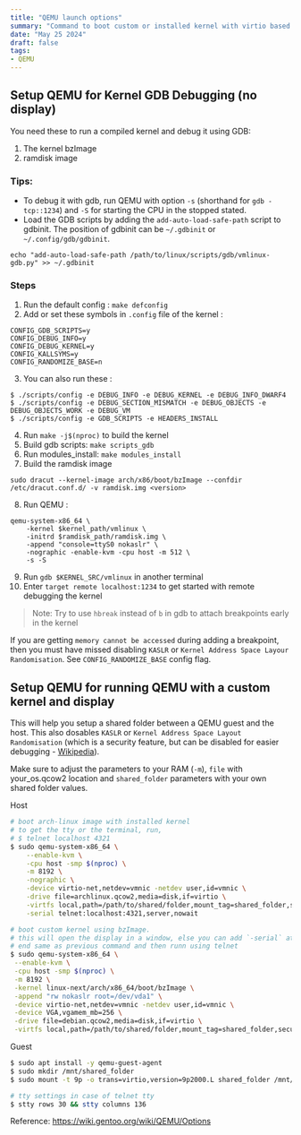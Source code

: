 ```yaml
---
title: "QEMU launch options"
summary: "Command to boot custom or installed kernel with virtio based folder sharing between host and guest."
date: "May 25 2024"
draft: false
tags:
- QEMU
---
```

## Setup QEMU for Kernel GDB Debugging (no display)

You need these to run a compiled kernel and debug it using GDB:
1. The kernel bzImage
2. ramdisk image

### Tips: 

- To debug it with gdb, run QEMU with option `-s` (shorthand for `gdb -tcp::1234`) and `-S` for starting
the CPU in the stopped stated.
- Load the GDB scripts by adding the `add-auto-load-safe-path` script to gdbinit. The position of gdbinit
can be `~/.gdbinit` or `~/.config/gdb/gdbinit`.
```
echo "add-auto-load-safe-path /path/to/linux/scripts/gdb/vmlinux-gdb.py" >> ~/.gdbinit
```

### Steps

1. Run the default config : `make defconfig`
2. Add or set these symbols in `.config` file of the kernel :
```
CONFIG_GDB_SCRIPTS=y
CONFIG_DEBUG_INFO=y
CONFIG_DEBUG_KERNEL=y
CONFIG_KALLSYMS=y
CONFIG_RANDOMIZE_BASE=n
```
3. You can also run these : 
```
$ ./scripts/config -e DEBUG_INFO -e DEBUG_KERNEL -e DEBUG_INFO_DWARF4
$ ./scripts/config -e DEBUG_SECTION_MISMATCH -e DEBUG_OBJECTS -e DEBUG_OBJECTS_WORK -e DEBUG_VM
$ ./scripts/config -e GDB_SCRIPTS -e HEADERS_INSTALL
```
4. Run `make -j$(nproc)` to build the kernel
5. Build gdb scripts: `make scripts_gdb`
6. Run modules_install: `make modules_install`
7. Build the ramdisk image
```
sudo dracut --kernel-image arch/x86/boot/bzImage --confdir /etc/dracut.conf.d/ -v ramdisk.img <version>
```
8. Run QEMU : 
```
qemu-system-x86_64 \
	-kernel $kernel_path/vmlinux \
	-initrd $ramdisk_path/ramdisk.img \
	-append "console=ttyS0 nokaslr" \
	-nographic -enable-kvm -cpu host -m 512 \
	-s -S
```
9. Run `gdb $KERNEL_SRC/vmlinux` in another terminal
10. Enter `target remote localhost:1234` to get started with remote debugging the kernel

> Note: Try to use `hbreak` instead of `b` in gdb to attach breakpoints early in the kernel

If you are getting `memory cannot be accessed` during adding a breakpoint, then you must have missed disabling
`KASLR` or `Kernel Address Space Layour Randomisation`. See `CONFIG_RANDOMIZE_BASE` config flag.

## Setup QEMU for running QEMU with a custom kernel and display

This will help you setup a shared folder between a QEMU guest and the host. This also dosables `KASLR` or `Kernel Address Space Layout Randomisation` (which is a security feature, but can be disabled for easier debugging - [Wikipedia](https://en.wikipedia.org/wiki/Address_space_layout_randomization)).

Make sure to adjust the parameters to your RAM (`-m`), `file` with your_os.qcow2 location and `shared_folder` parameters with your own shared folder values.

Host 
```bash
# boot arch-linux image with installed kernel
# to get the tty or the terminal, run,
# $ telnet localhost 4321
$ sudo qemu-system-x86_64 \
    --enable-kvm \
    -cpu host -smp $(nproc) \
    -m 8192 \
    -nographic \
    -device virtio-net,netdev=vmnic -netdev user,id=vmnic \
    -drive file=archlinux.qcow2,media=disk,if=virtio \
    -virtfs local,path=/path/to/shared/folder,mount_tag=shared_folder,security_model=passthrough,id=shared_folder \
    -serial telnet:localhost:4321,server,nowait

# boot custom kernel using bzImage.
# this will open the display in a window, else you can add `-serial` at the 
# end same as previous command and then runn using telnet
$ sudo qemu-system-x86_64 \
 --enable-kvm \
 -cpu host -smp $(nproc) \
 -m 8192 \
 -kernel linux-next/arch/x86_64/boot/bzImage \
 -append "rw nokaslr root=/dev/vda1" \
 -device virtio-net,netdev=vmnic -netdev user,id=vmnic \
 -device VGA,vgamem_mb=256 \
 -drive file=debian.qcow2,media=disk,if=virtio \
 -virtfs local,path=/path/to/shared/folder,mount_tag=shared_folder,security_model=passthrough,id=shared_folder
```

Guest
```bash
$ sudo apt install -y qemu-guest-agent
$ sudo mkdir /mnt/shared_folder
$ sudo mount -t 9p -o trans=virtio,version=9p2000.L shared_folder /mnt/shared_folder

# tty settings in case of telnet tty
$ stty rows 30 && stty columns 136
```

Reference: https://wiki.gentoo.org/wiki/QEMU/Options


